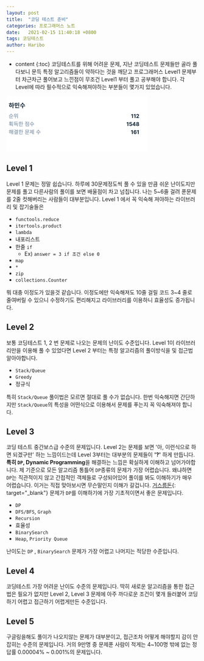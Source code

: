 ```yaml
---
layout: post
title:  "코딩 테스트 준비"
categories: 프로그래머스 노트
date:   2021-02-15 11:40:18 +0800
tags: 코딩테스트
author: Haribo
---
```

* content
{:toc}
코딩테스트를 위해 어려운 문제, 지난 코딩테스트 문제들만 골라 풀다보니 문득 특정 알고리즘들이 약하다는 것을 깨닫고 프로그래머스 Level1 문제부터 차근차근 풀어보고 느낀점이 무조건 Level1 부터 풀고 공부해야 합니다. 각 Level에 따라 필수적으로 익숙해져야하는 부분들이 몇가지 있었습니다.

![현재 순위](/images/daily/20210215.png)









## Level 1

Level 1 문제는 정말 쉽습니다. 하루에 30문제정도씩 풀 수 있을 만큼 쉬운 난이도지만 문제를 풀고 다른사람의 풀이를 보면 배울점이 차고 넘칩니다. 나는 5~6줄 걸려 푼문제를 2줄 컷해버리는 사람들이 대부분입니다. Level 1 에서 꼭 익숙해 져야하는 라이브러리 및 잡기술들은

* `functools.reduce`
* `itertools.product`
* `lambda`
* 내포리스트
* 한줄 `if`
  * Ex) `answer = 3 if 조건 else 0`
* `map`
* `*`
* `zip`
* `collections.Counter`

뭐 대충 이정도가 있을것 같습니다. 이정도에만 익숙해져도 10줄 걸릴 코드 3~4 줄로 줄여버릴 수 있으니 수정하기도 편리해지고 라이브러리를 이용하니 효율성도 증가됩니다.

## Level 2 

보통 코딩테스트 1, 2 번 문제로 나오는 문제의 난이도 수준입니다. Level 1이 라이브러리만을 이용해 풀 수 있었다면 Level 2 부터는 특정 알고리즘의 풀이방식을 및 접근법 알아야합니다.

* `Stack/Queue`
* `Greedy`
* 정규식

특히 `Stack/Queue` 풀이법은 모르면 절대로 풀 수가 없습니다. 한번 익숙해지면 간단하지만 `Stack/Queue`의 특성을 어떤식으로 이용해서 문제를 푸는지 꼭 익숙해져야 합니다.

## Level 3

코딩 테스트 중간보스급 수준의 문제입니다. Level 2는 문제를 보면 '아, 이런식으로 하면 되겠구만' 하는 느낌이드는데 Level 3부터는 대부분의 문제들이 **'?'** 하게 만듭니다. **특히 `DP`, Dynamic Programming**을 해결하는 느낌은 확실하게 이해하고 넘어가야합니다. 제 기준으로 모든 알고리즘 통틀어 `DP`종류의 문제가 가장 어렵습니다. 왜냐하면 `DP`는 직관적이지 않고 간접적인 객체들로 구성되어있어 풀이를 봐도 이해하기가 매우 어렵습니다. 이거는 직접 맞아보시면 무슨말인지 이해가 갈겁니다. [거스름돈](https://programmers.co.kr/learn/courses/30/lessons/12907){: target="_blank"} 문제가 `DP`를 이해하기에 가장 기초적이면서 좋은 문제입니다.  

* `DP`
* `DFS/BFS`, `Graph`
* `Recursion`
* 효율성
* `BinarySearch`
* `Heap`, `Priority Queue`

난이도는 `DP` , `BinarySearch` 문제가 가장 어렵고 나머지는 적당한 수준입니다.

## Level 4

코딩테스트 가장 어려운 난이도 수준의 문제입니다. 딱히 새로운 알고리즘을 통한 접근법은 필요가 없지만 Level 2, Level 3 문제에 아주 까다로운 조건이 몇개 들러붙어 코딩하기 어렵고 접근하기 어렵게만든 수준입니다.

## Level 5

구글링을해도 풀이가 나오지않는 문제가 대부분이고, 접근조차 어떻게 해야할지 감이 안잡히는 수준의 문제입니다. 거의 9만명 중 문제푼 사람이 적게는 4~100명 밖에 없는 정답률 0.00004% ~ 0.001%의 문제입니다.